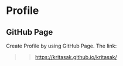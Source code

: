 # Profile

## GitHub Page
Create Profile by using GitHub Page.
The link:
>> https://kritasak.github.io/kritasak/